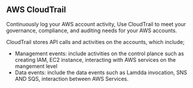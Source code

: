 ## AWS CloudTrail
Continuously log your AWS account activity, Use CloudTrail to meet your governance, compliance, and auditing needs for your AWS accounts.

CloudTrail stores API calls and activities on the accounts, which include;
* Management events: include activities on the control plance such as creating IAM, EC2 instance, interacting with AWS services on the mangement level
* Data events: include the data events such as Lamdda invocation, SNS AND SQS, interaction between AWS Services.


